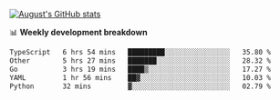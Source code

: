 
[![August's GitHub stats](https://github-readme-stats.vercel.app/api?username=zou-weidong&show_icons=true&theme=radical)](https://github.com/zou-weidong)


📊 **Weekly development breakdown**
<!--START_SECTION:waka-->

```txt
TypeScript   6 hrs 54 mins   █████████░░░░░░░░░░░░░░░░   35.80 %
Other        5 hrs 27 mins   ███████░░░░░░░░░░░░░░░░░░   28.32 %
Go           3 hrs 19 mins   ████▒░░░░░░░░░░░░░░░░░░░░   17.27 %
YAML         1 hr 56 mins    ██▓░░░░░░░░░░░░░░░░░░░░░░   10.03 %
Python       32 mins         ▓░░░░░░░░░░░░░░░░░░░░░░░░   02.79 %
```

<!--END_SECTION:waka-->
